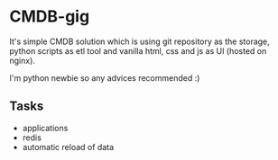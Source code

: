 # CMDB-gig

It's simple CMDB solution which is using git repository as the storage, python scripts as etl tool and vanilla html, css and js as UI (hosted on nginx).

I'm python newbie so any advices recommended :)

## Tasks

* applications
* redis
* automatic reload of data
